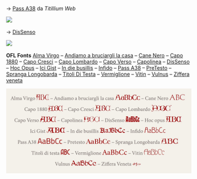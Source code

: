 → <a href="https://github.com/m-casanova/Pass-A38">Pass A38</a> da _Titillium Web_

![](https://m-casanova.github.io/Pass-A38/Pass_A38.jpg)

→ <a href="https://github.com/m-casanova/DisSenso">DisSenso</a>

![](https://m-casanova.github.io/DisSenso/dissenso.jpg)

__OFL Fonts__ <a href="https://github.com/m-casanova/AlmaVirgo">Alma Virgo</a>
– <a href="https://github.com/m-casanova/AndiamoABruciargliLaCasa">Andiamo a bruciargli la casa</a>
– <a href="https://github.com/m-casanova/CaneNero">Cane Nero</a>
– <a href="https://github.com/m-casanova/Capo1880">Capo 1880</a>
– <a href="https://github.com/m-casanova/CapoCresci">Capo Cresci</a>
– <a href="https://github.com/m-casanova/CapoLombardo">Capo Lombardo</a>
– <a href="https://github.com/m-casanova/CapoVerso">Capo Verso</a>
– <a href="https://github.com/m-casanova/Capolinea">Capolinea</a>
– <a href="https://github.com/m-casanova/DisSenso">DisSenso</a>
– <a href="https://github.com/m-casanova/HocOpus">Hoc Opus</a>
– <a href="https://github.com/m-casanova/IciGist">Ici Gist</a>
– <a href="https://github.com/m-casanova/In-die-busillis">In die busillis</a>
– <a href="https://github.com/m-casanova/Infido">Infido</a>
– <a href="https://github.com/m-casanova/Pass-A38">Pass A38</a>
– <a href="https://github.com/m-casanova/PreTesto">PreTesto</a>
– <a href="https://github.com/m-casanova/SprangaLongobarda">Spranga Longobarda</a>
– <a href="https://github.com/m-casanova/titoliDiTesta">Titoli Di Testa</a>
– <a href="https://github.com/m-casanova/Vermiglione">Vermiglione</a>
– <a href="https://github.com/m-casanova/Vitin">Vitin</a>
– <a href="https://github.com/m-casanova/Vulnus">Vulnus</a>
– <a href="https://github.com/m-casanova/Ziffera-veneta">Ziffera veneta</a>

![](font_vari.jpg)
